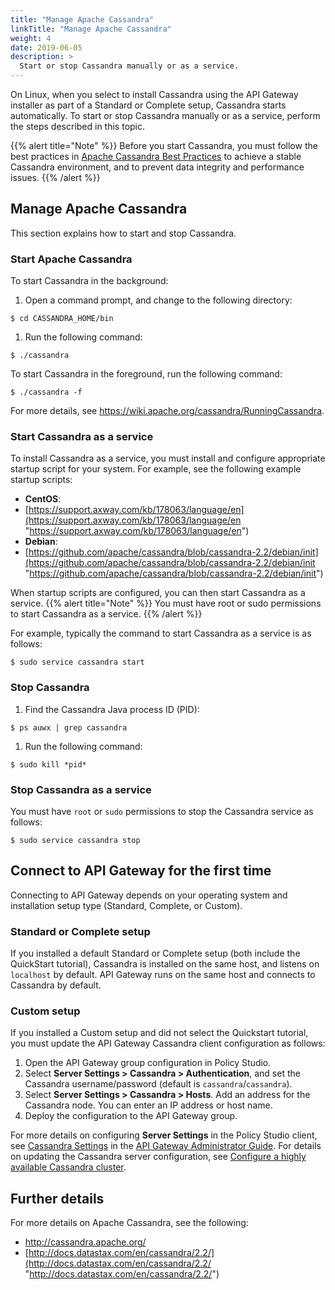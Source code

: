 ```yaml
---
title: "Manage Apache Cassandra"
linkTitle: "Manage Apache Cassandra"
weight: 4
date: 2019-06-05
description: >
  Start or stop Cassandra manually or as a service.
---
```

On Linux, when you select to install Cassandra using the API Gateway
installer as part of a Standard or Complete setup, Cassandra starts
automatically. To start or stop Cassandra manually or as a service,
perform the steps described in this
topic.

{{% alert title="Note" %}}
Before you start Cassandra, you must follow the best practices in [Apache Cassandra Best Practices](cassandra_bestpractices) to achieve a stable Cassandra environment, and to prevent data integrity and performance issues.
{{% /alert %}}

## <span id="Manage"></span>Manage Apache Cassandra

This section explains how to start and stop Cassandra.

### Start Apache Cassandra

To start Cassandra in the background:

1.  Open a command prompt, and change to the following directory:

```
$ cd CASSANDRA_HOME/bin
```

1.  Run the following command:

```
$ ./cassandra
```

To start Cassandra in the foreground, run the following command:

```
$ ./cassandra -f
```

For more details, see <https://wiki.apache.org/cassandra/RunningCassandra>.

### Start Cassandra as a service

To install Cassandra as a service, you must install and configure
appropriate startup script for your system. For example, see the
following example startup
    scripts:

  - **CentOS**:
  - [https://support.axway.com/kb/178063/language/en](https://support.axway.com/kb/178063/language/en "https://support.axway.com/kb/178063/language/en")
  - **Debian**:
  - [https://github.com/apache/cassandra/blob/cassandra-2.2/debian/init](https://github.com/apache/cassandra/blob/cassandra-2.2/debian/init "https://github.com/apache/cassandra/blob/cassandra-2.2/debian/init")

When startup scripts are configured, you can then start Cassandra as a
service.
{{% alert title="Note" %}}
You must have root or sudo permissions to start Cassandra as a service.
{{% /alert %}}

For example, typically the command to start Cassandra as a service is as
follows:

```
$ sudo service cassandra start
```

### Stop Cassandra

1.  Find the Cassandra Java process ID (PID):
```
$ ps auwx | grep cassandra
```

1.  Run the following command:
```
$ sudo kill *pid*
```

### Stop Cassandra as a service

You must have `root` or `sudo` permissions to stop the Cassandra service
as follows:
```
$ sudo service cassandra stop
```

## Connect to API Gateway for the first time

Connecting to API Gateway depends on your operating system and
installation setup type (Standard, Complete, or Custom).

### Standard or Complete setup

If you installed a default Standard or Complete setup (both include the
QuickStart tutorial), Cassandra is installed on the same host, and
listens on `localhost` by default. API Gateway runs on the same host and
connects to Cassandra by default.

### Custom setup

If you installed a Custom setup and did not select the Quickstart
tutorial, you must update the API Gateway Cassandra client configuration
as follows:

1.  Open the API Gateway group configuration in Policy Studio.
2.  Select **Server Settings > Cassandra > Authentication**, and set
    the Cassandra username/password (default is
    `cassandra`/`cassandra`).
3.  Select **Server Settings > Cassandra > Hosts**. Add an address for
    the Cassandra node. You can enter an IP address or host name.
4.  Deploy the configuration to the API Gateway group.

For more details on configuring **Server Settings** in the Policy Studio
client, see [Cassandra
Settings](/csh?context=105&product=prod-api-gateway-77) in the [API
Gateway Administrator
Guide](/bundle/APIGateway_77_AdministratorGuide_allOS_en_HTML5/). For
details on updating the Cassandra server configuration, see [Configure a highly available Cassandra cluster](cassandra_config).

## Further details

For more details on Apache Cassandra, see the
    following:

  - <http://cassandra.apache.org/>
  - [http://docs.datastax.com/en/cassandra/2.2/](http://docs.datastax.com/en/cassandra/2.2/ "http://docs.datastax.com/en/cassandra/2.2/")
